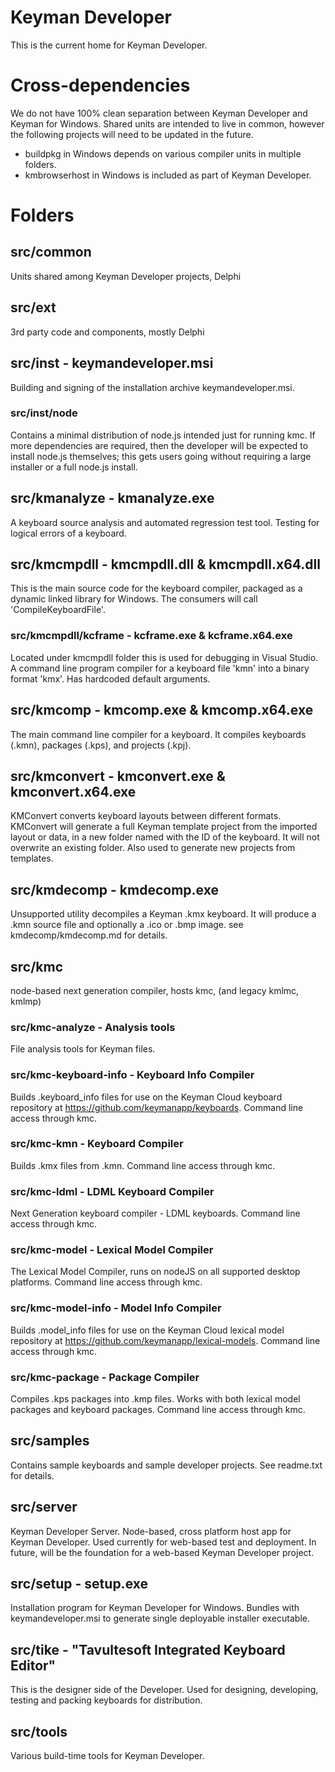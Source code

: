 # Keyman Developer

This is the current home for Keyman Developer.

# Cross-dependencies

We do not have 100% clean separation between Keyman Developer and Keyman for
Windows. Shared units are intended to live in common, however the following
projects will need to be updated in the future.

* buildpkg in Windows depends on various compiler units in multiple folders.
* kmbrowserhost in Windows is included as part of Keyman Developer.

# Folders

## src/common

Units shared among Keyman Developer projects, Delphi

## src/ext

3rd party code and components, mostly Delphi

## src/inst - keymandeveloper.msi

Building and signing of the installation archive keymandeveloper.msi.

### src/inst/node

Contains a minimal distribution of node.js intended just for running kmc. If
more dependencies are required, then the developer will be expected to install
node.js themselves; this gets users going without requiring a large installer or
a full node.js install.

## src/kmanalyze - kmanalyze.exe

A keyboard source analysis and automated regression test tool. Testing for
logical errors of a keyboard.

## src/kmcmpdll - kmcmpdll.dll & kmcmpdll.x64.dll

This is the main source code for the keyboard compiler, packaged as a dynamic
linked library for Windows. The consumers will call 'CompileKeyboardFile'.

### src/kmcmpdll/kcframe - kcframe.exe & kcframe.x64.exe

Located under kmcmpdll folder this is used for debugging in Visual Studio.  A
command line program compiler for a keyboard file 'kmn' into a binary format
'kmx'. Has hardcoded default arguments.

## src/kmcomp - kmcomp.exe & kmcomp.x64.exe

The main command line compiler for a keyboard. It compiles keyboards (.kmn),
packages (.kps), and projects (.kpj).

## src/kmconvert - kmconvert.exe & kmconvert.x64.exe

KMConvert converts keyboard layouts between different formats. KMConvert will
generate a full Keyman template project from the imported layout or data, in a
new folder named with the ID of the keyboard. It will not overwrite an existing
folder. Also used to generate new projects from templates.

## src/kmdecomp - kmdecomp.exe

Unsupported utility decompiles a Keyman .kmx keyboard. It will produce a .kmn
source file and optionally a .ico or .bmp image. see kmdecomp/kmdecomp.md for
details.

## src/kmc

node-based next generation compiler, hosts kmc, (and legacy kmlmc, kmlmp)

### src/kmc-analyze - Analysis tools

File analysis tools for Keyman files.

### src/kmc-keyboard-info - Keyboard Info Compiler

Builds .keyboard_info files for use on the Keyman Cloud keyboard repository
at https://github.com/keymanapp/keyboards. Command line access through kmc.

### src/kmc-kmn - Keyboard Compiler

Builds .kmx files from .kmn. Command line access through kmc.

### src/kmc-ldml - LDML Keyboard Compiler

Next Generation keyboard compiler - LDML keyboards. Command line access through
kmc.

### src/kmc-model - Lexical Model Compiler

The Lexical Model Compiler, runs on nodeJS on all supported desktop platforms.
Command line access through kmc.

### src/kmc-model-info - Model Info Compiler

Builds .model_info files for use on the Keyman Cloud lexical model repository at
https://github.com/keymanapp/lexical-models. Command line access through kmc.

### src/kmc-package - Package Compiler

Compiles .kps packages into .kmp files. Works with both lexical model packages
and keyboard packages. Command line access through kmc.

## src/samples

Contains sample keyboards and sample developer projects. See readme.txt for
details.

## src/server

Keyman Developer Server. Node-based, cross platform host app for Keyman
Developer. Used currently for web-based test and deployment. In future, will
be the foundation for a web-based Keyman Developer project.

## src/setup - setup.exe

Installation program for Keyman Developer for Windows. Bundles with
keymandeveloper.msi to generate single deployable installer executable.

## src/tike - "Tavultesoft Integrated Keyboard Editor"

This is the designer side of the Developer. Used for designing, developing,
testing and packing keyboards for distribution.

## src/tools

Various build-time tools for Keyman Developer.
